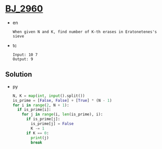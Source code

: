 # [BJ_2960](https://acmicpc.net/problem/2960)

* en

  ```en
  When given N and K, find number of K-th erases in Eratonetenes's sieve
  ```

* tc

  ```tc
  Input: 10 7
  Output: 9
  ```

## Solution

* py

  ```py
  N, K = map(int, input().split())
  is_prime = [False, False] + [True] * (N - 1)
  for i in range(2, N + 1):
    if is_prime[i]:
      for j in range(i, len(is_prime), i):
        if is_prime[j]:
          is_prime[j] = False
          K -= 1
        if K == 0:
          print(j)
          break
  ```
